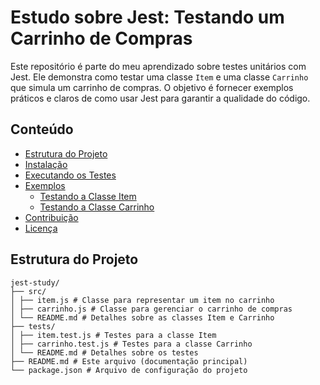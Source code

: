 # Estudo sobre Jest: Testando um Carrinho de Compras

Este repositório é parte do meu aprendizado sobre testes unitários com Jest. Ele demonstra como testar uma classe `Item` e uma classe `Carrinho` que simula um carrinho de compras. O objetivo é fornecer exemplos práticos e claros de como usar Jest para garantir a qualidade do código.

## Conteúdo

*   [Estrutura do Projeto](#estrutura-do-projeto)
*   [Instalação](#instalação)
*   [Executando os Testes](#executando-os-testes)
*   [Exemplos](#exemplos)
    *   [Testando a Classe Item](#testando-a-classe-item)
    *   [Testando a Classe Carrinho](#testando-a-classe-carrinho)
*   [Contribuição](#contribuição)
*   [Licença](#licença)

## Estrutura do Projeto

```
jest-study/
├── src/
│ ├── item.js # Classe para representar um item no carrinho
│ ├── carrinho.js # Classe para gerenciar o carrinho de compras
│ └── README.md # Detalhes sobre as classes Item e Carrinho
├── tests/
│ ├── item.test.js # Testes para a classe Item
│ ├── carrinho.test.js # Testes para a classe Carrinho
│ └── README.md # Detalhes sobre os testes
├── README.md # Este arquivo (documentação principal)
└── package.json # Arquivo de configuração do projeto
```

